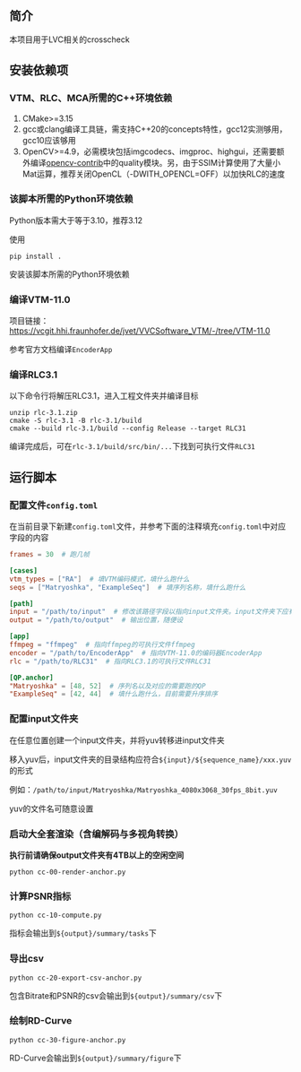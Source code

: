 ## 简介

本项目用于LVC相关的crosscheck

## 安装依赖项

### VTM、RLC、MCA所需的C++环境依赖

1. CMake>=3.15
2. gcc或clang编译工具链，需支持C++20的concepts特性，gcc12实测够用，gcc10应该够用
3. OpenCV>=4.9，必需模块包括imgcodecs、imgproc、highgui，还需要额外编译[opencv-contrib](https://github.com/opencv/opencv_contrib)中的quality模块。另，由于SSIM计算使用了大量小Mat运算，推荐关闭OpenCL（-DWITH_OPENCL=OFF）以加快RLC的速度

### 该脚本所需的Python环境依赖

Python版本需大于等于3.10，推荐3.12

使用

```shell
pip install .
```

安装该脚本所需的Python环境依赖

### 编译VTM-11.0

项目链接：https://vcgit.hhi.fraunhofer.de/jvet/VVCSoftware_VTM/-/tree/VTM-11.0

参考官方文档编译`EncoderApp`

### 编译RLC3.1

以下命令行将解压RLC3.1，进入工程文件夹并编译目标

```
unzip rlc-3.1.zip
cmake -S rlc-3.1 -B rlc-3.1/build
cmake --build rlc-3.1/build --config Release --target RLC31
```

编译完成后，可在`rlc-3.1/build/src/bin/...`下找到可执行文件`RLC31`

## 运行脚本

### 配置文件`config.toml`

在当前目录下新建`config.toml`文件，并参考下面的注释填充`config.toml`中对应字段的内容

```toml
frames = 30  # 跑几帧

[cases]
vtm_types = ["RA"]  # 填VTM编码模式，填什么跑什么
seqs = ["Matryoshka", "ExampleSeq"]  # 填序列名称，填什么跑什么

[path]
input = "/path/to/input"  # 修改该路径字段以指向input文件夹。input文件夹下应有下载解压后的yuv文件
output = "/path/to/output"  # 输出位置，随便设

[app]
ffmpeg = "ffmpeg"  # 指向ffmpeg的可执行文件ffmpeg
encoder = "/path/to/EncoderApp"  # 指向VTM-11.0的编码器EncoderApp
rlc = "/path/to/RLC31"  # 指向RLC3.1的可执行文件RLC31

[QP.anchor]
"Matryoshka" = [48, 52]  # 序列名以及对应的需要跑的QP
"ExampleSeq" = [42, 44]  # 填什么跑什么，目前需要升序排序
```

### 配置input文件夹

在任意位置创建一个input文件夹，并将yuv转移进input文件夹

移入yuv后，input文件夹的目录结构应符合`${input}/${sequence_name}/xxx.yuv`的形式

例如：`/path/to/input/Matryoshka/Matryoshka_4080x3068_30fps_8bit.yuv`

yuv的文件名可随意设置

### 启动大全套渲染（含编解码与多视角转换）

**执行前请确保output文件夹有4TB以上的空闲空间**

```shell
python cc-00-render-anchor.py
```

### 计算PSNR指标

```shell
python cc-10-compute.py
```

指标会输出到`${output}/summary/tasks`下

### 导出csv

```shell
python cc-20-export-csv-anchor.py
```

包含Bitrate和PSNR的csv会输出到`${output}/summary/csv`下

### 绘制RD-Curve

```shell
python cc-30-figure-anchor.py
```

RD-Curve会输出到`${output}/summary/figure`下
